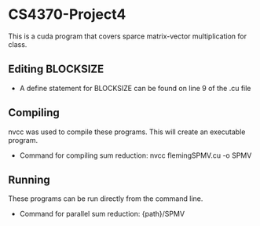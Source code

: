 # CS4370-Project4
This is a cuda program that covers sparce matrix-vector multiplication for class.

## Editing BLOCKSIZE
* A define statement for BLOCKSIZE can be found on line 9 of the .cu file


## Compiling
nvcc was used to compile these programs. This will create an executable program.
* Command for compiling sum reduction: nvcc flemingSPMV.cu -o SPMV

## Running
These programs can be run directly from the command line.
* Command for parallel sum reduction: {path}/SPMV
